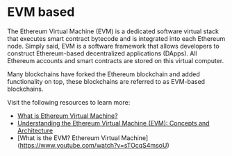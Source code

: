 # EVM based

The Ethereum Virtual Machine (EVM) is a dedicated software virtual stack that executes smart contract bytecode and is integrated into each Ethereum node. Simply said, EVM is a software framework that allows developers to construct Ethereum-based decentralized applications (DApps). All Ethereum accounts and smart contracts are stored on this virtual computer.

Many blockchains have forked the Ethereum blockchain and added functionality on top, these blockchains are referred to as EVM-based blockchains.

Visit the following resources to learn more:

- [What is Ethereum Virtual Machine?](https://moralis.io/evm-explained-what-is-ethereum-virtual-machine/)
- [Understanding the Ethereum Virtual Machine (EVM): Concepts and Architecture](https://www.youtube.com/watch?v=kCswGz9naZg)
- [What is the EVM? Ethereum Virtual Machine] (https://www.youtube.com/watch?v=sTOcqS4msoU)
